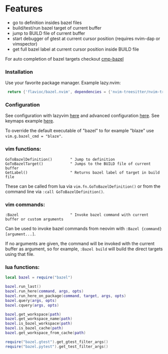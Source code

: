 # Features
 - go to definition insides bazel files
 - build/test/run bazel target of current buffer
 - jump to BUILD file of current buffer
 - start debugger of gtest at current cursor position (requires nvim-dap or vimspector)
 - get full bazel label at current cursor position inside BUILD file
 
 For auto completion of bazel targets checkout [cmp-bazel](https://github.com/alexander-born/cmp-bazel)
 
### Installation
Use your favorite package manager. Example lazy.nvim:
```lua
 return {'flavioc/bazel.nvim', dependencies = {'nvim-treesitter/nvim-treesitter'} },
```

### Configuration
See configuration with lazyvim [here](https://github.com/alexander-born/nvim/blob/master/lua/plugins/bazel.lua) and advanced configuration [here](https://github.com/alexander-born/nvim/blob/master/lua/config/bazel.lua).
See keymaps example [here](https://github.com/alexander-born/nvim/blob/e23a01c9b531b2bf2bef4cb18e1bc2756d01c518/lua/config/keymaps.lua#L30-L43).

To override the default executable of "bazel" to for example "blaze" use `vim.g.bazel_cmd = "blaze"`.

### vim functions:
```viml
GoToBazelDefinition()        " Jump to definition
GoToBazelTarget()            " Jumps to the BUILD file of current buffer
GetLabel()                   " Returns bazel label of target in build file
```
These can be called from lua via `vim.fn.GoToBazelDefinition()` or from the command line via `:call GoToBazelDefinition()`.

### vim commands:
```viml
:Bazel                       " Invoke bazel command with current buffer or custom arguments
```
Can be used to invoke bazel commands from neovim with `:Bazel {command} [argument...]`.

If no arguments are given, the command will be invoked with the current buffer as argument, so for example, `:Bazel build` will build the direct targets using that file.

### lua functions:
```lua
local bazel = require("bazel")

bazel.run_last()
bazel.run_here(command, args, opts)
bazel.run_here_on_package(command, target, args, opts)
bazel.query(args, opts)
bazel.cquery(args, opts)

bazel.get_workspace(path)
bazel.get_workspace_name(path)
bazel.is_bazel_workspace(path)
bazel.is_bazel_cache(path)
bazel.get_workspace_from_cache(path)

require("bazel.gtest").get_gtest_filter_args()
require("bazel.pytest").get_test_filter_args()
```
